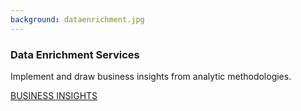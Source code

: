 ```yaml
---
background: dataenrichment.jpg
---
```


### Data Enrichment Services

Implement and draw business insights from analytic methodologies.

<div class="action"><a href='/solutions/data-enrichment-services.html' class="btn btn-lg btn-primary">BUSINESS INSIGHTS</a></div>